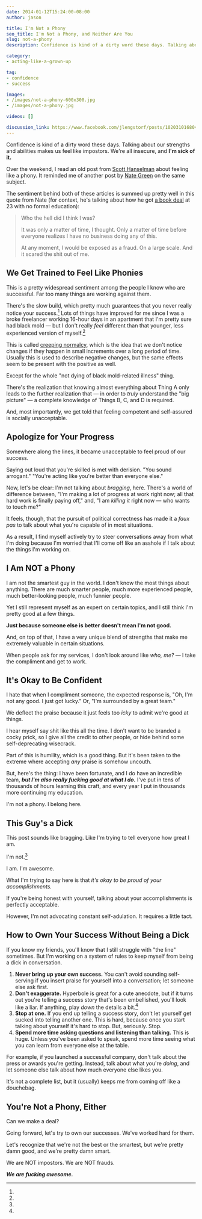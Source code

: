 ```yaml
---
date: 2014-01-12T15:24:00-08:00
author: jason

title: I'm Not a Phony
seo_title: I'm Not a Phony, and Neither Are You
slug: not-a-phony
description: Confidence is kind of a dirty word these days. Talking about our strengths and abilities makes us feel like impostors. We're all insecure. I'm sick of it.

category:
- acting-like-a-grown-up

tag:
- confidence
- success

images:
- /images/not-a-phony-600x300.jpg
- /images/not-a-phony.jpg

videos: []

discussion_link: https://www.facebook.com/jlengstorf/posts/10203101680490748
---
```

Confidence is kind of a dirty word these days. Talking about our strengths and abilities makes us feel like impostors. We're all insecure, and **I'm sick of it.**

Over the weekend, I read an old post from [Scott Hanselman][1] about feeling like a phony. It reminded me of another post by [Nate Green][2] on the same subject.

The sentiment behind both of these articles is summed up pretty well in this quote from Nate (for context, he's talking about how he got [a book deal][3] at 23 with no formal education):

> Who the hell did I think I was?
>
> It was only a matter of time, I thought. Only a matter of time before everyone realizes I have no business doing any of this.
>
> At any moment, I would be exposed as a fraud. On a large scale. And it scared the shit out of me.

## We Get Trained to Feel Like Phonies

This is a pretty widespread sentiment among the people I know who are successful. Far too many things are working against them.

There's the slow build, which pretty much guarantees that you never really notice your success.[^creeping-normalcy] Lots of things have improved for me since I was a broke freelancer working 16-hour days in an apartment that I'm pretty sure had black mold — but I don't really *feel* different than that younger, less experienced version of myself.[^black-mold]

[^creeping-normalcy]:
  This is called [creeping normalcy][4], which is the idea that we don't notice changes if they happen in small increments over a long period of time. Usually this is used to describe negative changes, but the same effects seem to be present with the positive as well.

[^black-mold]:
  Except for the whole "not dying of black mold-related illness" thing.

There's the realization that knowing almost everything about Thing A only leads to the further realization that — in order to *truly* understand the "big picture" — a complete knowledge of Things B, C, and D is required.

And, most importantly, we get told that feeling competent and self-assured is socially unacceptable.

## Apologize for Your Progress

Somewhere along the lines, it became unacceptable to feel proud of our success.

Saying out loud that you're skilled is met with derision. "You sound arrogant." "You're acting like you're better than everyone else."

Now, let's be clear: I'm not talking about *bragging*, here. There's a world of difference between, "I'm making a lot of progress at work right now; all that hard work is finally paying off," and, "I am *killing it* right now — who wants to touch me?"

It feels, though, that the pursuit of political correctness has made it a *faux pas* to talk about what you're capable of in most situations.

As a result, I find myself actively try to steer conversations away from what I'm doing because I'm worried that I'll come off like an asshole if I talk about the things I'm working on.

## I Am NOT a Phony

I am not the smartest guy in the world. I don't know the most things about anything. There are much smarter people, much more experienced people, much better-looking people, much funnier people.

Yet I still represent myself as an expert on certain topics, and I still think I'm pretty good at a few things.

**Just because someone else is better doesn't mean I'm not good.**

And, on top of that, I have a very unique blend of strengths that make me extremely valuable in certain situations.

When people ask for my services, I don't look around like *who, me?* — I take the compliment and get to work.

## It's Okay to Be Confident

I hate that when I compliment someone, the expected response is, "Oh, I'm not any good. I just got lucky." Or, "I'm surrounded by a great team."

We deflect the praise because it just feels too *icky* to admit we're good at things.

I hear myself say shit like this all the time. I don't want to be branded a cocky prick, so I give all the credit to other people, or hide behind some self-deprecating wisecrack.

Part of this is humility, which is a good thing. But it's been taken to the extreme where accepting *any* praise is somehow uncouth.

But, here's the thing: I have been fortunate, and I do have an incredible team, ***but I'm also really fucking good at what I do.*** I've put in tens of thousands of hours learning this craft, and every year I put in thousands more continuing my education.

I'm not a phony. I belong here.

## This Guy's a Dick

This post sounds like bragging. Like I'm trying to tell everyone how great I am.

I'm not.[^bragging]

[^bragging]:
  I am. I'm awesome.

What I'm trying to say here is that *it's okay to be proud of your accomplishments.*

If you're being honest with yourself, talking about your accomplishments is perfectly acceptable.

However, I'm not advocating constant self-adulation. It requires a little tact.

## How to Own Your Success Without Being a Dick

If you know my friends, you'll know that I still struggle with "the line" sometimes. But I'm working on a system of rules to keep myself from being a dick in conversation.

1.  **Never bring up your own success.** You can't avoid sounding self-serving if you insert praise for yourself into a conversation; let someone else ask first.
2.  **Don't exaggerate.** Hyperbole is great for a cute anecdote, but if it turns out you're telling a success story that's been embellished, you'll look like a liar. If anything, play *down* the details a bit.[^modesty]
3.  **Stop at one.** If you end up telling a success story, don't let yourself get sucked into telling another one. This is hard, because once you start talking about yourself it's hard to stop. But, seriously. Stop.
4.  **Spend more time asking questions and listening than talking.** This is huge. Unless you've been asked to speak, spend more time seeing what you can learn from everyone else at the table.

[^modesty]:
  For example, if you launched a successful company, don't talk about the press or awards you're getting. Instead, talk about what you're *doing*, and let someone else talk about how much everyone else likes you.

It's not a complete list, but it (usually) keeps me from coming off like a douchebag.

## You're Not a Phony, Either

Can we make a deal?

Going forward, let's try to own our successes. We've worked hard for them.

Let's recognize that we're not the best or the smartest, but we're pretty damn good, and we're pretty damn smart.

We are NOT impostors. We are NOT frauds.

***We are fucking awesome.***

 [1]: http://www.hanselman.com/blog/ImAPhonyAreYou.aspx
 [2]: http://www.scrawnytobrawny.com/my-success-is-a-lie
 [3]: http://amzn.to/1m1oy3S
 [4]: http://en.wikipedia.org/wiki/Creeping_normalcy
